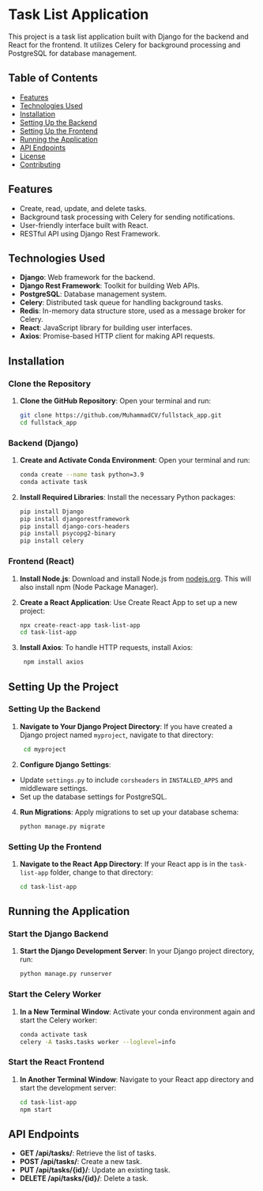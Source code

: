 # Task List Application

This project is a task list application built with Django for the backend and React for the frontend. It utilizes Celery for background processing and PostgreSQL for database management.

## Table of Contents

- [Features](#features)
- [Technologies Used](#technologies-used)
- [Installation](#installation)
- [Setting Up the Backend](#setting-up-the-backend)
- [Setting Up the Frontend](#setting-up-the-frontend)
- [Running the Application](#running-the-application)
- [API Endpoints](#api-endpoints)
- [License](#license)
- [Contributing](#contributing)

## Features

- Create, read, update, and delete tasks.
- Background task processing with Celery for sending notifications.
- User-friendly interface built with React.
- RESTful API using Django Rest Framework.

## Technologies Used

- **Django**: Web framework for the backend.
- **Django Rest Framework**: Toolkit for building Web APIs.
- **PostgreSQL**: Database management system.
- **Celery**: Distributed task queue for handling background tasks.
- **Redis**: In-memory data structure store, used as a message broker for Celery.
- **React**: JavaScript library for building user interfaces.
- **Axios**: Promise-based HTTP client for making API requests.

## Installation

### Clone the Repository

1. **Clone the GitHub Repository**:
   Open your terminal and run:
   ```bash
   git clone https://github.com/MuhammadCV/fullstack_app.git
   cd fullstack_app

### Backend (Django)

1. **Create and Activate Conda Environment**: Open your terminal and run:

   ```bash
   conda create --name task python=3.9
   conda activate task

2. **Install Required Libraries**: Install the necessary Python packages:

   ```bash
   pip install Django
   pip install djangorestframework
   pip install django-cors-headers
   pip install psycopg2-binary
   pip install celery
   
### Frontend (React)

1. **Install Node.js**: Download and install Node.js from [nodejs.org](https://nodejs.org/). This will also install npm (Node Package Manager).

2. **Create a React Application**: Use Create React App to set up a new project:

   ```bash
   npx create-react-app task-list-app
   cd task-list-app
   
3. **Install Axios**: To handle HTTP requests, install Axios:

   ```bash
    npm install axios
   
Setting Up the Project
----------------------

### Setting Up the Backend

1. **Navigate to Your Django Project Directory**: If you have created a Django project named `myproject`, navigate to that directory:

   ```bash
    cd myproject  
3.  **Configure Django Settings**:

   -   Update `settings.py` to include `corsheaders` in `INSTALLED_APPS` and middleware settings.
   -   Set up the database settings for PostgreSQL.
     
4. **Run Migrations**: Apply migrations to set up your database schema:

   ```bash
   python manage.py migrate

### Setting Up the Frontend

1. **Navigate to the React App Directory**: If your React app is in the `task-list-app` folder, change to that directory:

   ```bash
   cd task-list-app
   
Running the Application
-----------------------

### Start the Django Backend

1. **Start the Django Development Server**: In your Django project directory, run:

   ```bash
   python manage.py runserver
   
### Start the Celery Worker

1. **In a New Terminal Window**: Activate your conda environment again and start the Celery worker:

   ```bash
   conda activate task
   celery -A tasks.tasks worker --loglevel=info
   
### Start the React Frontend

1. **In Another Terminal Window**: Navigate to your React app directory and start the development server:

   ```bash
   cd task-list-app
   npm start
   
API Endpoints
-------------

-   **GET /api/tasks/**: Retrieve the list of tasks.
-   **POST /api/tasks/**: Create a new task.
-   **PUT /api/tasks/{id}/**: Update an existing task.
-   **DELETE /api/tasks/{id}/**: Delete a task.
